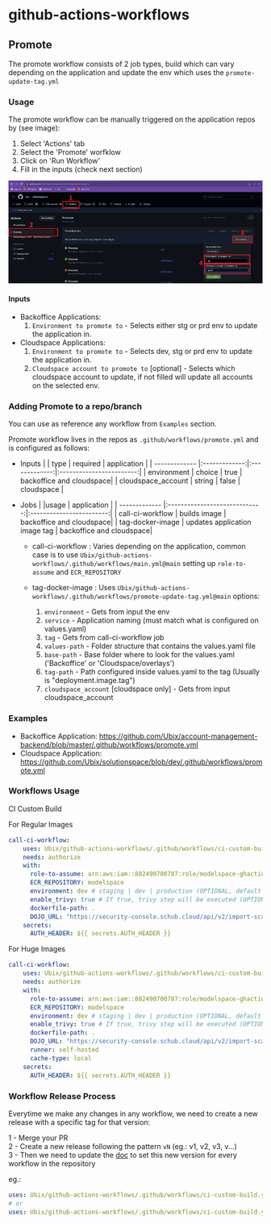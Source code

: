 # github-actions-workflows

## Promote

The promote workflow consists of 2 job types, build which can vary depending on the application and update the env which uses the `promote-update-tag.yml`

### Usage

The promote workflow can be manually triggered on the application repos by (see image):
1. Select 'Actions' tab
2. Select the 'Promote' worfklow
3. Click on 'Run Workflow'
4. Fill in the inputs (check next section)

![Screenshot](promote.png)

#### Inputs

- Backoffice Applications:
    1. `Environment to promote to` - Selects either stg or prd env to update the application in.
- Cloudspace Applications:
    1. `Environment to promote to` - Selects dev, stg or prd env to update the application in.
    2. `Cloudspace account to promote to` [optional] - Selects which cloudspace account to update, if not filled will update all accounts on the selected env.

### Adding Promote to a repo/branch

You can use as reference any workflow from `Examples` section.

Promote workflow lives in the repos as `.github/workflows/promote.yml` and is configured as follows:

- Inputs
    |                    | type          | required      | application              |
    | -------------      |:-------------:|:-------------:|:------------------------:|
    | environment        | choice        | true          | backoffice and cloudspace|
    | cloudspace_account | string        | false         | cloudspace               |

- Jobs
    |                    |usage                          | application              |
    | -------------      |:-----------------------------:|:------------------------:|
    | call-ci-workflow   | builds image                  | backoffice and cloudspace|
    | tag-docker-image   | updates application image tag | backoffice and cloudspace|

     - call-ci-workflow : Varies depending on the application, common case is to use `Ubix/github-actions-workflows/.github/workflows/main.yml@main` setting up `role-to-assume` and `ECR_REPOSITORY`
 
     - tag-docker-image : Uses `Ubix/github-actions-workflows/.github/workflows/promote-update-tag.yml@main` options:
        1. `environment` - Gets from input the env 
        2. `service` - Application naming (must match what is configured on values.yaml)
        3. `tag` - Gets from call-ci-workflow job
        4. `values-path` - Folder structure that contains the values.yaml file
        5. `base-path` - Base folder where to look for the values.yaml ('Backoffice' or 'Cloudspace/overlays')
        6. `tag-path` - Path configured inside values.yaml to the tag (Usually is "deployment.image.tag")
        7. `cloudspace_account` [cloudspace only] - Gets from input cloudspace_account

### Examples
- Backoffice Application: https://github.com/Ubix/account-management-backend/blob/master/.github/workflows/promote.yml
- Cloudspace Application: https://github.com/Ubix/solutionspace/blob/dev/.github/workflows/promote.yml

### Workflows Usage

CI Custom Build

For Regular Images 
```yaml
call-ci-workflow:
    uses: Ubix/github-actions-workflows/.github/workflows/ci-custom-build.yaml@v1
    needs: authorize
    with:
      role-to-assume: arn:aws:iam::882490700787:role/modelspace-ghactionsopenid
      ECR_REPOSITORY: modelspace
      environment: dev # staging | dev | production (OPTIONAL, default to production)
      enable_trivy: true # If true, trivy step will be executed (OPTIONAL, default to false)
      dockerfile-path: .
      DOJO_URL: "https://security-console.schub.cloud/api/v2/import-scan/"
    secrets:
      AUTH_HEADER: ${{ secrets.AUTH_HEADER }}
```

For Huge Images
```yaml
call-ci-workflow:
    uses: Ubix/github-actions-workflows/.github/workflows/ci-custom-build.yaml@v1
    needs: authorize
    with:
      role-to-assume: arn:aws:iam::882490700787:role/modelspace-ghactionsopenid
      ECR_REPOSITORY: modelspace
      environment: dev # staging | dev | production (OPTIONAL, default to production)
      enable_trivy: true # If true, trivy step will be executed (OPTIONAL, default to false)
      dockerfile-path: .
      DOJO_URL: "https://security-console.schub.cloud/api/v2/import-scan/"
      runner: self-hosted
      cache-type: local
    secrets:
      AUTH_HEADER: ${{ secrets.AUTH_HEADER }}
```

### Workflow Release Process

Everytime we make any changes in any workflow, we need to create a new release with a specific tag for that version:

1 - Merge your PR\
2 - Create a new release following the pattern `vN` (eg.: v1, v2, v3, v...)\
3 - Then we need to update the [doc](https://github.com/Ubix/github-actions-workflows?tab=readme-ov-file#workflows-usage) to set this new version for every workflow in the repository

eg.:
```yaml
uses: Ubix/github-actions-workflows/.github/workflows/ci-custom-build.yaml@v1
# or
uses: Ubix/github-actions-workflows/.github/workflows/ci-custom-build.yaml@v2
```
